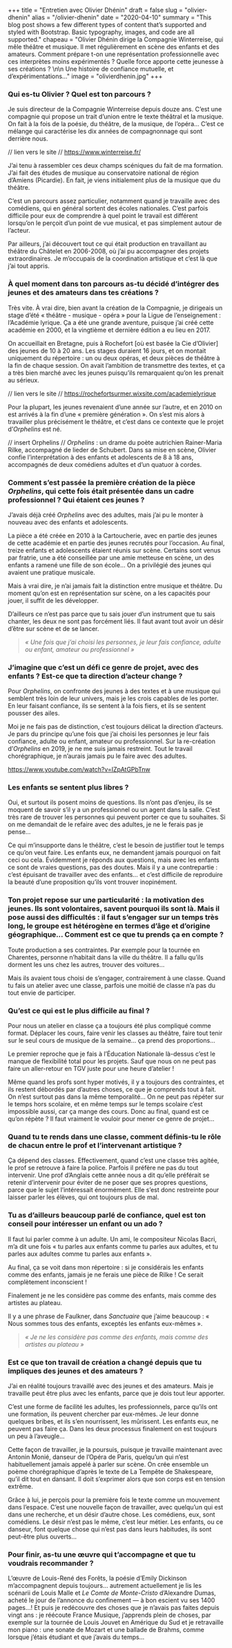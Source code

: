 +++
title = "Entretien avec Olivier Dhénin"
draft = false
slug = "olivier-dhenin"
alias = "/olivier-dhenin"
date = "2020-04-10"
summary = "This blog post shows a few different types of content that’s supported and styled with Bootstrap. Basic typography, images, and code are all supported."
chapeau = "Olivier Dhénin dirige la Compagnie Winterreise, qui mêle théâtre et musique. Il met régulièrement en scène des enfants et des amateurs. Comment prépare t-on une représentation professionnelle avec ces interprètes moins expérimentés ? Quelle force apporte cette jeunesse à ses créations ? \n\n Une histoire de confiance mutuelle, et d’expérimentations…"
image = "olivierdhenin.jpg"
+++

### Qui es-tu Olivier ? Quel est ton parcours ?


Je suis directeur de la Compagnie Winterreise depuis douze ans. C’est
une compagnie qui propose un trait d’union entre le texte théâtral et
la musique. On fait à la fois de la poésie, du théâtre, de la musique,
de l’opéra… C’est ce mélange qui caractérise les dix années de
compagnonnage qui sont derrière nous.


// lien vers le site // https://www.winterreise.fr/


J’ai tenu à rassembler ces deux champs scéniques du fait de ma
formation. J’ai fait des études de musique au conservatoire national
de région d’Amiens (Picardie). En fait, je viens initialement plus de
la musique que du théâtre.

C’est un parcours assez particulier, notamment quand je travaille avec
des comédiens, qui en général sortent des écoles nationales. C’est
parfois difficile pour eux de comprendre à quel point le travail est
différent lorsqu’on le perçoit d’un point de vue musical, et pas
simplement autour de l’acteur.


Par ailleurs, j’ai découvert tout ce qui était production en
travaillant au théâtre du Châtelet en 2006-2008, où j’ai pu
accompagner des projets extraordinaires. Je m’occupais de la
coordination artistique et c’est là que j’ai tout appris.



### À quel moment dans ton parcours as-tu décidé d’intégrer des jeunes et des amateurs dans tes créations ?


Très vite. À vrai dire, bien avant la création de la Compagnie, je
dirigeais un stage d’été « théâtre - musique - opéra » pour la Ligue
de l’enseignement : l’Académie lyrique. Ça a été une grande aventure,
puisque j’ai créé cette académie en 2000, et la vingtième et dernière
édition a eu lieu en 2017.


On accueillait en Bretagne, puis à Rochefort [où est basée la Cie
d’Olivier] des jeunes de 10 à 20 ans. Les stages duraient 16 jours, et
on montait uniquement du répertoire : un ou deux opéras, et deux
pièces de théâtre à la fin de chaque session. On avait l’ambition de
transmettre des textes, et ça a très bien marché avec les jeunes
puisqu’ils remarquaient qu’on les prenait au sérieux.


// lien vers le site // https://rochefortsurmer.wixsite.com/academielyrique


Pour la plupart, les jeunes revenaient d’une année sur l’autre, et en
2010 on est arrivés à la fin d’une « première génération ». On s’est
mis alors à travailler plus précisément le théâtre, et c’est dans ce
contexte que le projet d’_Orphelins_ est né.



// insert Orphelins // _Orphelins_ : un drame du poète autrichien
Rainer-Maria Rilke, accompagné de lieder de Schubert. Dans sa mise en
scène, Olivier confie l’interprétation à des enfants et adolescents de
8 à 18 ans, accompagnés de deux comédiens adultes et d’un quatuor à
cordes.




### Comment s’est passée la première création de la pièce _Orphelins_, qui cette fois était présentée dans un cadre professionnel ? Qui étaient ces jeunes ?


J’avais déjà créé _Orphelins_ avec des adultes, mais j’ai pu le monter à
nouveau avec des enfants et adolescents.

La pièce a été créée en 2010 à la Cartoucherie, avec en partie des
jeunes de cette académie et en partie des jeunes recrutés pour
l’occasion. Au final, treize enfants et adolescents étaient réunis sur
scène. Certains sont venus par fratrie, une a été conseillée par une
amie metteuse en scène, un des enfants a ramené une fille de son
école… On a privilégié des jeunes qui avaient une pratique musicale.


Mais à vrai dire, je n’ai jamais fait la distinction entre musique et
théâtre. Du moment qu’on est en représentation sur scène, on a les
capacités pour jouer, il suffit de les développer.

D’ailleurs ce n’est pas parce que tu sais jouer d’un instrument que tu
sais chanter, les deux ne sont pas forcément liés. Il faut avant tout
avoir un désir d’être sur scène et de se lancer.




> _« Une fois que j’ai choisi les personnes, je leur fais confiance, adulte ou enfant, amateur ou professionnel »_




### J’imagine que c’est un défi ce genre de projet, avec des enfants ? Est-ce que ta direction d’acteur change ?



Pour _Orphelins_, on confronte des jeunes à des textes et à une musique
qui semblent très loin de leur univers, mais je les crois capables de
les porter. En leur faisant confiance, ils se sentent à la fois fiers,
et ils se sentent pousser des ailes.


Moi je ne fais pas de distinction, c’est toujours délicat la direction
d’acteurs. Je pars du principe qu’une fois que j’ai choisi les
personnes je leur fais confiance, adulte ou enfant, amateur ou
professionnel. Sur la re-création d’_Orphelins_ en 2019, je ne me suis
jamais restreint. Tout le travail chorégraphique, je n’aurais jamais
pu le faire avec des adultes.



https://www.youtube.com/watch?v=IZpAtGPbTnw



###  Les enfants se sentent plus libres ?


Oui, et surtout ils posent moins de questions. Ils n’ont pas d’enjeu,
ils se moquent de savoir s’il y a un professionnel ou un agent dans la
salle. C’est très rare de trouver les personnes qui peuvent porter ce
que tu souhaites. Si on me demandait de le refaire avec des adultes,
je ne le ferais pas je pense…


Ce qui m’insupporte dans le théâtre, c’est le besoin de justifier tout
le temps ce qu’on veut faire. Les enfants eux, ne demandent jamais
pourquoi on fait ceci ou cela. Évidemment je réponds aux questions,
mais avec les enfants ce sont de vraies questions, pas des doutes.
Mais il y a une contrepartie : c’est épuisant de travailler avec des
enfants… et c’est difficile de reproduire la beauté d’une proposition
qu’ils vont trouver inopinément.



### Ton projet repose sur une particularité : la motivation des jeunes. Ils sont volontaires, savent pourquoi ils sont là. Mais il pose aussi des difficultés : il faut s’engager sur un temps très long, le groupe est hétérogène en termes d’âge et d’origine géographique… Comment est ce que tu prends ça en compte ?


Toute production a ses contraintes. Par exemple pour la tournée en
Charentes, personne n’habitait dans la ville du théâtre. Il a fallu
qu’ils dorment les uns chez les autres, trouver des voitures…

Mais ils avaient tous choisi de s’engager, contrairement à une classe.
Quand tu fais un atelier avec une classe, parfois une moitié de classe
n’a pas du tout envie de participer.



### Qu’est ce qui est le plus difficile au final ?


Pour nous un atelier en classe ça a toujours été plus compliqué comme
format. Déplacer les cours, faire venir les classes au théâtre, faire
tout tenir sur le seul cours de musique de la semaine… ça prend des
proportions…


Le premier reproche que je fais à l’Éducation Nationale là-dessus
c’est le manque de flexibilité total pour les projets. Sauf que nous
on ne peut pas faire un aller-retour en TGV juste pour une heure
d’atelier !


Même quand les profs sont hyper motivés, il y a toujours des
contraintes, et ils restent débordés par d’autres choses, ce que je
comprends tout à fait. On n’est surtout pas dans la même temporalité…
On ne peut pas répéter sur le temps hors scolaire, et en même temps
sur le temps scolaire c’est impossible aussi, car ça mange des cours.
Donc au final, quand est ce qu’on répète ? Il faut vraiment le vouloir
pour mener ce genre de projet…



### Quand tu te rends dans une classe, comment définis-tu le rôle de chacun entre le prof et l’intervenant artistique ?


Ça dépend des classes. Effectivement, quand c’est une classe très
agitée, le prof se retrouve à faire la police. Parfois il préfère ne
pas du tout intervenir. Une prof d’Anglais cette année nous a dit
qu’elle préférait se retenir d’intervenir pour éviter de ne poser que
ses propres questions, parce que le sujet l’intéressait énormément.
Elle s’est donc restreinte pour laisser parler les élèves, qui ont
toujours plus de mal.



### Tu as d’ailleurs beaucoup parlé de confiance, quel est ton conseil pour intéresser un enfant ou un ado ?


Il faut lui parler comme à un adulte. Un ami, le compositeur Nicolas
Bacri, m’a dit une fois « tu parles aux enfants comme tu parles aux
adultes, et tu parles aux adultes comme tu parles aux enfants ».

Au final, ça se voit dans mon répertoire : si je considérais les
enfants comme des enfants, jamais je ne ferais une pièce de Rilke ! Ce
serait complètement inconscient !


Finalement je ne les considère pas comme des enfants, mais comme des
artistes au plateau.

Il y a une phrase de Faulkner, dans _Sanctuaire_ que j’aime beaucoup : «
Nous sommes tous des enfants, exceptés les enfants eux-mêmes ».



> _«  Je ne les considère pas comme des enfants, mais comme des artistes au plateau »_




### Est ce que ton travail de création a changé depuis que tu impliques des jeunes et des amateurs ?


J’ai en réalité toujours travaillé avec des jeunes et des amateurs.
Mais je travaille peut être plus avec les enfants, parce que je dois
tout leur apporter.

C’est une forme de facilité les adultes, les professionnels, parce
qu’ils ont une formation, ils peuvent chercher par eux-mêmes. Je leur
donne quelques bribes, et ils s’en nourrissent, les mûrissent. Les
enfants eux, ne peuvent pas faire ça. Dans les deux processus
finalement on est toujours un peu à l’aveugle…


Cette façon de travailler, je la poursuis, puisque je travaille
maintenant avec Antonin Monié, danseur de l’Opéra de Paris, quelqu’un
qui n’est habituellement jamais appelé à parler sur scène. On crée
ensemble un poème chorégraphique d’après le texte de La Tempête de
Shakespeare, qu’il dit tout en dansant. Il doit s’exprimer alors que
son corps est en tension extrême.

Grâce à lui, je perçois pour la première fois le texte comme un
mouvement dans l’espace. C’est une nouvelle façon de travailler, avec
quelqu’un qui est dans une recherche, et un désir d’autre chose. Les
comédiens, eux, sont comédiens. Le désir n’est pas le même, c’est leur
métier. Les enfants, ou ce danseur, font quelque chose qui n’est pas
dans leurs habitudes, ils sont peut-être plus ouverts…



### Pour finir, as-tu une œuvre qui t’accompagne et que tu voudrais recommander ?


L’œuvre de Louis-René des Forêts, la poésie d’Emily Dickinson
m’accompagnent depuis toujours… autrement actuellement je lis les
scénarii de Louis Malle et _Le Comte de Monte-Cristo_ d’Alexandre Dumas,
acheté le jour de l’annonce du confinement — à bon escient vu ses 1400
pages…! Et puis je redécouvre des choses que je n’avais pas faites
depuis vingt ans : je réécoute France Musique, j’apprends plein de
choses, par exemple sur la tournée de Louis Jouvet en Amérique du Sud
et je retravaille mon piano : une sonate de Mozart et une ballade de
Brahms, comme lorsque j’étais étudiant et que j’avais du temps…
